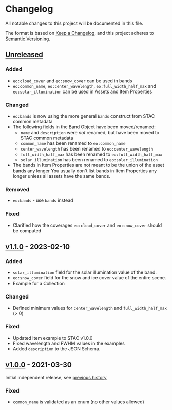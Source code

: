 # Changelog

All notable changes to this project will be documented in this file.

The format is based on [Keep a Changelog](https://keepachangelog.com/en/1.0.0/),
and this project adheres to [Semantic Versioning](https://semver.org/spec/v2.0.0.html).

## [Unreleased]

### Added

- `eo:cloud_cover` and `eo:snow_cover` can be used in bands
- `eo:common_name`, `eo:center_wavelength`, `eo:full_width_half_max` and `eo:solar_illumination`
  can be used in Assets and Item Properties

### Changed

- `eo:bands` is now using the more general `bands` construct from STAC common metadata
- The following fields in the Band Object have been moved/renamed:
  - `name` and `description` were *not* renamed, but have been moved to STAC common metadata
  - `common_name` has been renamed to `eo:common_name`
  - `center_wavelength` has been renamed to `eo:center_wavelength`
  - `full_width_half_max` has been renamed to `eo:full_width_half_max`
  - `solar_illumination` has been renamed to `eo:solar_illumination`
- The bands in Item Properties are not meant to be the union of the asset bands any longer
  You usually don't list bands in Item Properties any longer unless all assets have the same bands.

### Removed

- `eo:bands` - use `bands` instead

### Fixed

- Clarified how the coverages `eo:cloud_cover` and `eo:snow_cover` should be computed

## [v1.1.0] - 2023-02-10

### Added

- `solar_illumination` field for the solar illumination value of the band.
- `eo:snow_cover` field for the snow and ice cover value of the entire scene.
- Example for a Collection

### Changed

- Defined minimum values for `center_wavelength` and `full_width_half_max` (> 0)

### Fixed

- Updated Item example to STAC v1.0.0
- Fixed wavelength and FWHM values in the examples
- Added `description` to the JSON Schema.

## [v1.0.0] - 2021-03-30

Initial independent release, see [previous history](https://github.com/radiantearth/stac-spec/commits/v1.0.0-rc.2/extensions/eo)

### Fixed

- `common_name` is validated as an enum (no other values allowed)

[Unreleased]: <https://github.com/stac-extensions/eo/compare/v1.1.0...HEAD>
[v1.1.0]: <https://github.com/stac-extensions/eo/compare/v1.0.0...v1.1.0>
[v1.0.0]: <https://github.com/stac-extensions/eo/tree/v1.0.0>
